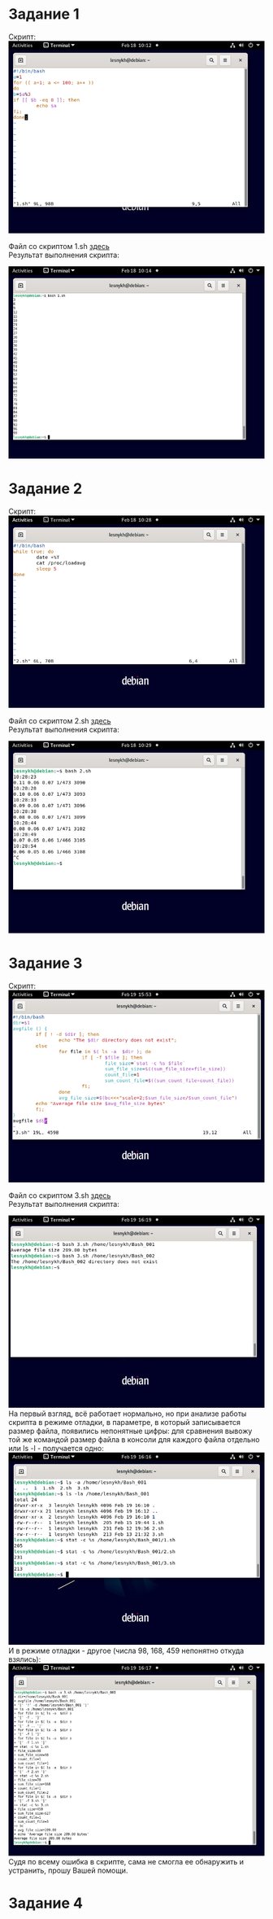 # Задание 1
Скрипт:    
![](https://github.com/OlgaLesnykh/screenshots/blob/main/Bash_011.png)

Файл со скриптом 1.sh [здесь]()    
Результат выполнения скрипта:    

![](https://github.com/OlgaLesnykh/screenshots/blob/main/Bash_012.png)
# Задание 2
Скрипт:    
![](https://github.com/OlgaLesnykh/screenshots/blob/main/Bash_013.png)

Файл со скриптом 2.sh [здесь]()    
Результат выполнения скрипта:    

![](https://github.com/OlgaLesnykh/screenshots/blob/main/Bash_014.png)
# Задание 3
Скрипт:    
![](https://github.com/OlgaLesnykh/screenshots/blob/main/Bash_017.png)

Файл со скриптом 3.sh [здесь]()    
Результат выполнения скрипта:    

![](https://github.com/OlgaLesnykh/screenshots/blob/main/Bash_022.png)    
На первый взгляд, всё работает нормально, но при анализе работы скрипта в режиме отладки, в параметре, в который записывается размер файла, появились непонятные цифры: для сравнения вывожу той же командой размер файла в консоли для каждого файла отдельно или ls -l - получается одно:    
![](https://github.com/OlgaLesnykh/screenshots/blob/main/Bash_020.png)    
И в режиме отладки - другое (числа 98, 168, 459 непонятно откуда взялись):    
![](https://github.com/OlgaLesnykh/screenshots/blob/main/Bash_021.png)    
Судя по всему ошибка в скрипте, сама не смогла ее обнаружить и устранить, прошу Вашей помощи.
# Задание 4
